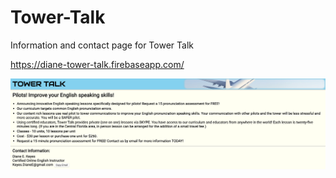 # Tower-Talk

Information and contact page for Tower Talk

https://diane-tower-talk.firebaseapp.com/

![Main Page](./public/assets/ScreenShot.png)
